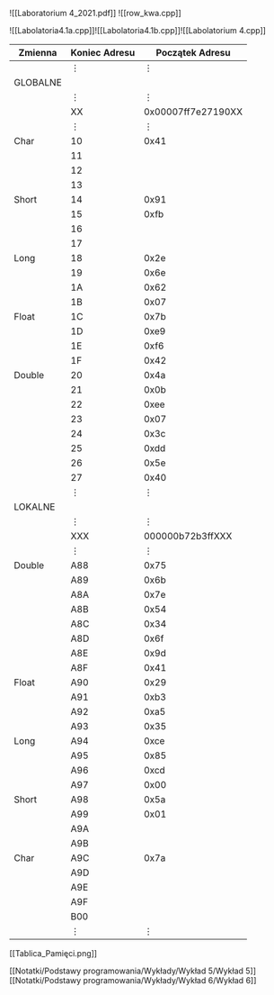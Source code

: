 ![[Laboratorium 4_2021.pdf]]
![[row_kwa.cpp]]

![[Labolatoria4.1a.cpp]]![[Labolatoria4.1b.cpp]]![[Labolatorium 4.cpp]]

| Zmienna  | Koniec Adresu | Początek Adresu    |
| -------- | ------------- | ------------------ |
|          | $\vdots$      | $\vdots$           |
| GLOBALNE |               |                    |
|          | $\vdots$      | $\vdots$           |
|          | XX            | 0x00007ff7e27190XX |
|          | $\vdots$      | $\vdots$           |
| Char     | 10            | 0x41               |
|          | 11            |                    |
|          | 12            |                    |
|          | 13            |                    |
| Short    | 14            | 0x91               |
|          | 15            | 0xfb               |
|          | 16            |                    |
|          | 17            |                    |
| Long     | 18            | 0x2e               |
|          | 19            | 0x6e               |
|          | 1A            | 0x62               |
|          | 1B            | 0x07               |
| Float    | 1C            | 0x7b               |
|          | 1D            | 0xe9               |
|          | 1E            | 0xf6               |
|          | 1F            | 0x42               |
| Double   | 20            | 0x4a               |
|          | 21            | 0x0b               |
|          | 22            | 0xee               |
|          | 23            | 0x07               |
|          | 24            | 0x3c               |
|          | 25            | 0xdd               |
|          | 26            | 0x5e               |
|          | 27            | 0x40               |
|          | $\vdots$      | $\vdots$           |
| LOKALNE  |               |                    |
|          | $\vdots$      | $\vdots$           |
|          | XXX           | 000000b72b3ffXXX   |
|          | $\vdots$      | $\vdots$           |
| Double   | A88           | 0x75               |
|          | A89           | 0x6b               |
|          | A8A           | 0x7e               |
|          | A8B           | 0x54               |
|          | A8C           | 0x34               |
|          | A8D           | 0x6f               |
|          | A8E           | 0x9d               |
|          | A8F           | 0x41               |
| Float    | A90           | 0x29               |
|          | A91           | 0xb3               |
|          | A92           | 0xa5               |
|          | A93           | 0x35               |
| Long     | A94           | 0xce               |
|          | A95           | 0x85               |
|          | A96           | 0xcd               |
|          | A97           | 0x00               |
| Short    | A98           | 0x5a               |
|          | A99           | 0x01               |
|          | A9A           |                    |
|          | A9B           |                    |
| Char     | A9C           | 0x7a               |
|          | A9D           |                    |
|          | A9E           |                    |
|          | A9F           |                    |
|          | B00           |                    |
|          | $\vdots$      | $\vdots$           |

[[Tablica_Pamięci.png]]

[[Notatki/Podstawy programowania/Wykłady/Wykład 5/Wykład 5]][[Notatki/Podstawy programowania/Wykłady/Wykład 6/Wykład 6]]
